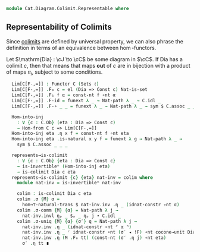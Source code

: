 <!--
```agda
open import Cat.Functor.Hom.Representable
open import Cat.Instances.Shape.Terminal
open import Cat.Instances.Sets.Complete
open import Cat.Diagram.Colimit.Base
open import Cat.Diagram.Limit.Base
open import Cat.Instances.Functor
open import Cat.Functor.Kan.Base
open import Cat.Functor.Compose
open import Cat.Functor.Hom
open import Cat.Prelude

import Cat.Reasoning
```
-->

```agda
module Cat.Diagram.Colimit.Representable where
```

## Representability of Colimits

Since [colimits] are defined by universal property, we can also phrase
the definition in terms of an equivalence between $\hom$-functors.

[colimits]: Cat.Diagram.Colimit.Base.html

<!--
```agda
module _
  {o ℓ}
  {J : Precategory ℓ ℓ} {C : Precategory o ℓ} {Dia : Functor J C}
  where
  private
    module C = Cat.Reasoning C
    open Functor
    open _=>_
    open Corepresentation
    open Colimit
    open is-lan
```
-->

Let $\mathrm{Dia} : \cJ \to \cC$ be some diagram in $\cC$. If
$\mathrm{Dia}$ has a colimit $c$, then that means that maps **out** of
$c$ are in bijection with a product of maps $\pi_i$, subject to some
conditions.

```agda
  Lim[C[F-,=]] : Functor C (Sets ℓ)
  Lim[C[F-,=]] .F₀ c = el (Dia => Const c) Nat-is-set
  Lim[C[F-,=]] .F₁ f α = const-nt f ∘nt α
  Lim[C[F-,=]] .F-id = funext λ _ → Nat-path λ _ → C.idl _
  Lim[C[F-,=]] .F-∘ _ _ = funext λ _ → Nat-path λ _ → sym $ C.assoc _ _ _

  Hom-into-inj
    : ∀ {c : C.Ob} (eta : Dia => Const c)
    → Hom-from C c => Lim[C[F-,=]]
  Hom-into-inj eta .η x f = const-nt f ∘nt eta
  Hom-into-inj eta .is-natural x y f = funext λ g → Nat-path λ _ →
    sym $ C.assoc _ _ _

  represents→is-colimit
    : ∀ {c : C.Ob} {eta : Dia => Const c}
    → is-invertibleⁿ (Hom-into-inj eta)
    → is-colimit Dia c eta
  represents→is-colimit {c} {eta} nat-inv = colim where
    module nat-inv = is-invertibleⁿ nat-inv

    colim : is-colimit Dia c eta
    colim .σ {M} α =
      hom→⊤-natural-trans $ nat-inv.inv .η _ (idnat-constr ∘nt α)
    colim .σ-comm {M} {α} = Nat-path λ j →
      nat-inv.invl ηₚ _ $ₚ _ ηₚ j ∙ C.idl _
    colim .σ-uniq {M} {α} {σ′} q = Nat-path λ j →
      nat-inv.inv .η _ (idnat-constr ∘nt ⌜ α ⌝)                               ≡⟨ ap! q ⟩
      nat-inv.inv .η _ ⌜ idnat-constr ∘nt (σ′ ◂ !F) ∘nt cocone→unit Dia eta ⌝ ≡⟨ ap! (Nat-path λ _ → C.idl _) ⟩
      nat-inv.inv .η (M .F₀ tt) (const-nt (σ′ .η j) ∘nt eta)                  ≡⟨ nat-inv.invr ηₚ _ $ₚ _ ⟩
      σ′ .η tt ∎
```
